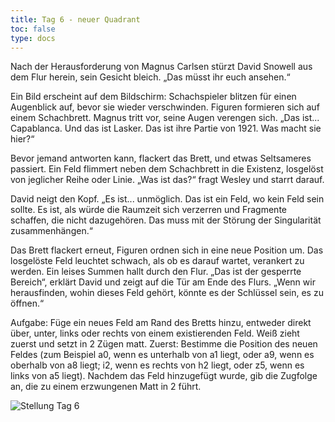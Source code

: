 ```yaml
---
title: Tag 6 - neuer Quadrant
toc: false
type: docs
---
```


Nach der Herausforderung von Magnus Carlsen stürzt David Snowell aus dem Flur herein, sein Gesicht bleich. „Das müsst ihr euch ansehen.“

Ein Bild erscheint auf dem Bildschirm: Schachspieler blitzen für einen Augenblick auf, bevor sie wieder verschwinden. Figuren formieren sich auf einem Schachbrett. Magnus tritt vor, seine Augen verengen sich. „Das ist... Capablanca. Und das ist Lasker. Das ist ihre Partie von 1921. Was macht sie hier?“

Bevor jemand antworten kann, flackert das Brett, und etwas Seltsameres passiert. Ein Feld flimmert neben dem Schachbrett in die Existenz, losgelöst von jeglicher Reihe oder Linie. „Was ist das?“ fragt Wesley und starrt darauf.

David neigt den Kopf. „Es ist... unmöglich. Das ist ein Feld, wo kein Feld sein sollte. Es ist, als würde die Raumzeit sich verzerren und Fragmente schaffen, die nicht dazugehören. Das muss mit der Störung der Singularität zusammenhängen.“

Das Brett flackert erneut, Figuren ordnen sich in eine neue Position um. Das losgelöste Feld leuchtet schwach, als ob es darauf wartet, verankert zu werden. Ein leises Summen hallt durch den Flur. „Das ist der gesperrte Bereich“, erklärt David und zeigt auf die Tür am Ende des Flurs. „Wenn wir herausfinden, wohin dieses Feld gehört, könnte es der Schlüssel sein, es zu öffnen.“

Aufgabe: Füge ein neues Feld am Rand des Bretts hinzu, entweder direkt über, unter, links oder rechts von einem existierenden Feld. Weiß zieht zuerst und setzt in 2 Zügen matt.
Zuerst: Bestimme die Position des neuen Feldes (zum Beispiel a0, wenn es unterhalb von a1 liegt, oder a9, wenn es oberhalb von a8 liegt; i2, wenn es rechts von h2 liegt, oder z5, wenn es links von a5 liegt). Nachdem das Feld hinzugefügt wurde, gib die Zugfolge an, die zu einem erzwungenen Matt in 2 führt.

![Stellung Tag 6](/day6.jpg "3k2N1/5K2/8/8/5Q2/8/8/8 w - - 0 1")

